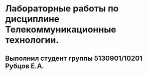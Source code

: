 # Лабораторные работы по дисциплине Телекоммуникационные технологии.
## Выполнил студент группы 5130901/10201 Рубцов Е.А.